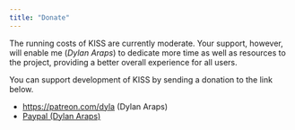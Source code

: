 ```yaml
---
title: "Donate"
---
```


The running costs of KISS are currently moderate. Your support, however, will enable me (*Dylan Araps*) to dedicate more time as well as resources to the project, providing a better overall experience for all users.

You can support development of KISS by sending a donation to the link below.

- <https://patreon.com/dyla> (Dylan Araps)
- [Paypal (Dylan Araps)](https://www.paypal.com/cgi-bin/webscr?cmd=_s-xclick&hosted_button_id=V7QNJNKS3WYVS)
